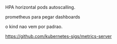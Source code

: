 HPA
horizontal pods autoscalling. 

prometheus para pegar dashboards 

o kind nao vem por padrao.

https://github.com/kubernetes-sigs/metrics-server